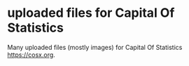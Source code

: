 # uploaded files for Capital Of Statistics

Many uploaded files (mostly images) for Capital Of Statistics <https://cosx.org>.
